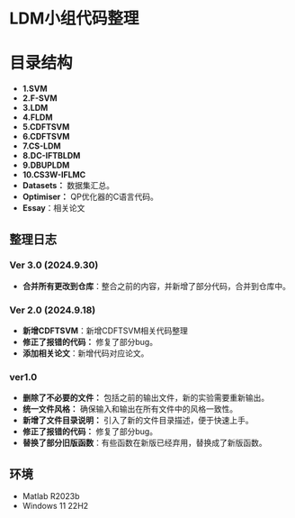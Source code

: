 # LDM小组代码整理

# 目录结构

- **1.SVM** 
- **2.F-SVM**
- **3.LDM** 
- **4.FLDM** 
- **5.CDFTSVM** 
- **6.CDFTSVM**
- **7.CS-LDM**
- **8.DC-IFTBLDM**
- **9.DBUPLDM**
- **10.CS3W-IFLMC**
- **Datasets：** 数据集汇总。
- **Optimiser：** QP优化器的C语言代码。
- **Essay**：相关论文

## 整理日志
### Ver 3.0 (2024.9.30)

- **合并所有更改到仓库**：整合之前的内容，并新增了部分代码，合并到仓库中。

### Ver 2.0 (2024.9.18)

- **新增CDFTSVM**：新增CDFTSVM相关代码整理
- **修正了报错的代码：** 修复了部分bug。
- **添加相关论文**：新增代码对应论文。
### ver1.0
- **删除了不必要的文件：** 包括之前的输出文件，新的实验需要重新输出。
- **统一文件风格：** 确保输入和输出在所有文件中的风格一致性。
- **新增了文件目录说明：** 引入了新的文件目录描述，便于快速上手。
- **修正了报错的代码：** 修复了部分bug。
- **替换了部分旧版函数**：有些函数在新版已经弃用，替换成了新版函数。
## 环境
- Matlab R2023b
- Windows 11 22H2